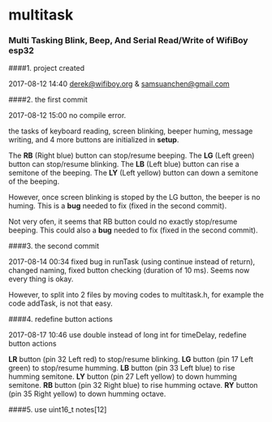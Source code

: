# multitask
### Multi Tasking Blink, Beep, And Serial Read/Write of WifiBoy esp32

####1. project created

2017-08-12 14:40 derek@wifiboy.org & samsuanchen@gmail.com

####2. the first commit

2017-08-12 15:00 no compile error.
	
the tasks of keyboard reading, screen blinking, beeper huming, message writing, and 4 more buttons are initialized in **setup**.

The **RB** (Right blue) button can stop/resume beeping.
The **LG** (Left green) button can stop/resume blinking.
The **LB** (Left blue) button can rise a semitone of the beeping.
The **LY** (Left yellow) button can down a semitone of the beeping.

However, once screen blinking is stoped by the LG button, the beeper is no huming.  This is a **bug** needed to fix (fixed in the second commit).

Not very ofen, it seems that RB button could no exactly stop/resume beeping.  This could also a **bug** needed to fix (fixed in the second commit).

####3. the second commit

2017-08-14 00:34 fixed bug in runTask (using continue instead of return), changed naming, fixed button checking (duration of 10 ms).  Seems now every thing is okay.

However, to split into 2 files by moving codes to multitask.h, for example the code addTask, is not that easy.

####4. redefine button actions

2017-08-17 10:46 use double instead of long int for timeDelay, redefine button actions

**LR** button (pin 32 Left red) to stop/resume blinking.
**LG** button (pin 17 Left green) to stop/resume humming.
**LB** button (pin 33 Left blue) to rise humming semitone.
**LY** button (pin 27 Left yellow) to down humming semitone.
**RB** button (pin 32 Right blue) to rise humming octave.
**RY** button (pin 35 Right yellow) to down humming octave.

####5. use uint16_t notes[12]